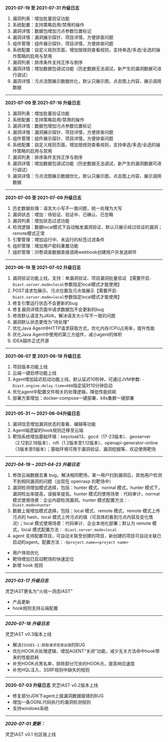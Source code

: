 **2021-07-19 至 2021-07-31 升级日志**
1. 漏洞列表：增加批量验证功能
2. 系统配置：支持策略启用/禁用的操作
3. 漏洞详情：数据包增加污点参数位置标记
4. 漏洞详情：漏洞展示探针、项目详情，方便排查问题
5. 组件管理：组件展示探针、项目详情，方便排查问题
6. 系统配置：自定义规则页面，增加按规则查看规则，支持单选/多选/全选的操作策略的启用与禁用
7. 漏洞列表：排序条件支持正序与倒序
8. 漏洞详情：增加数据包调试功能（历史数据无法调试，新产生的漏洞数据可进行调试）
9. 漏洞详情：污点流图展示数据优化，默认只展示图，点击图上内容，展示调用数据

****

**2021-07-09 至 2021-07-16 升级日志**
1. 漏洞列表：增加批量验证功能
2. 系统配置：支持策略启用/禁用的操作
3. 漏洞详情：数据包增加污点参数位置标记
4. 漏洞详情：漏洞展示探针、项目详情，方便排查问题
5. 组件管理：组件展示探针、项目详情，方便排查问题
6. 系统配置：自定义规则页面，增加按规则查看规则，支持单选/多选/全选的操作策略的启用与禁用
7. 漏洞列表：排序条件支持正序与倒序
8. 漏洞详情：增加数据包调试功能（历史数据无法调试，新产生的漏洞数据可进行调试）
9. 漏洞详情：污点流图展示数据优化，默认只展示图，点击图上内容，展示调用数据

****

**2021-07-05 至 2021-07-09 升级日志**
1. 历史数据处理：语言大小写不一致问题，统一处理为大写
2. 漏洞状态：增加：待验证、验证中、已确认、已忽略
3. 漏洞列表：增加状态过滤功能
4. 检测逻辑：数据local模式下自动触发漏洞验证，默认只展示经过验证的漏洞；remote模式正常
5. 引擎管理：增加运行中、未运行的标签过滤条件
6. 组织管理：增加用户密码重置功能
7. 组织管理：问卷调查数据直接调用webhook创建用户并发送邮件

****

**2021-06-19 至 2021-07-02 升级日志**
1. 漏洞验证功能上线，支持：单漏洞验证、项目漏洞批量验证 【需要开启`-Diast.server.mode=local`参数指定local模式才能使用】
2. POST请求包展示、污点位置及污点值展示【需要开启`-Diast.server.mode=local`参数指定local模式才能使用】
3. 修复引擎运行状态不会更新的bug
4. 修复漏洞详情页面中请求数据包不会更新的bug
5. 修改默认语言为JAVA，解决语言大小写不一致的问题
6. 漏洞默认状态更改为“待处理”
7. 优化Java Agent中HTTP请求获取方式，优化内存/CPU占用率，提升性能
8. 优化Java Agent中使用的第三方组件，减小agent的体积
9. IDEA插件正式开源

****

**2021-06-07 至 2021-06-18 升级日志**

1. 项目版本功能上线
2. 云端一键启停功能上线
3. Agent增加延迟启动功能上线，默认延迟10秒钟，可通过JVM参数: `-Diast.engine.delay.time=600`指定延时10分钟启动
4. 优化agent中配置文件相关的处理逻辑，降低性能损耗
5. 部署方案增加：docker-compose一键部署、k8s集群一键部署
****

**2021-05-31 ～ 2021-06-04升级日志**

1. 漏洞信息增加漏洞状态的查看、编辑等功能
2. Agent端遗留的hook规则迁移至云端
3. 靶场系统增加基础环境：keycloak13、gocd（17-23版本）、geoserver（2.12到2.18版本）、nifi（1.2版本至1.12版本）、openapi-generator-online（3版本至5版本）；基础环境可用于漏洞验证、漏洞挖掘等，欢迎使用靶场
****

***2021-04-19 ~ 2021-04-23 升级日志***
1. 修改云端数据去重 bug，解决相同靶场，某一用户扫到漏洞后，其他用户检测不到相同漏洞的问题（出现在 openrasp 的靶场中）
2. 漏洞检测增加模式选择，包括：hunter 模式、normal 模式，hunter 模式下，漏洞检出率提高，误报率提高。hunter 模式的使用场景：代码审计，normal 模式使用场景：企业内部检测漏洞。hunter 模式配置方法：`-Diast.mode=hunter`
3. 数据上报增加模式选择，包括：local 模式、remote 模式，remote 模式上传污点的 hash，local 模式上传污点的值（可具体的看到污点内容及变化情况）；local 模式使用场景：代码审计、企业本地化部署；默认为 remote 模式，local 模式配置方法：`-Diast.server.mode=local`
4. agent 支持配置项目，可自动关联至创建的项目，新创建的项目可自动关联已启动的agent。配置方法：`-Dproject.name=<project name>`
- 用户体验优化
- 靶场增加已启动靶场的快速定位
- 新增 hook 规则
****

***2021-03-17 升级日志***

灵芝IAST更名为“火线～洞态IAST”
- 产品更新
- hook规则支持云端配置
****

***2020-07-18 升级日志***

灵芝IAST v0.3版本上线
- 解决`ISSUES-1:获取请求信息出错`的BUG
- 优化HOOK点处理逻辑，增加AGENT“关闭”功能，减少无关方法命中hook带来的性能损耗
- 补充HOOK点黑名单，排除部分冗余的HOOK点，提高响应速度
- 补充HQL注入、SSRF规则中缺失的规则
****

**2020-07-03 升级日志**
灵芝IAST v0.2版本上线
- 修复部分JDK下agent上报漏洞数据报错的BUG
- 增加一条OGNL代码执行的漏洞检测规则
- 支持windows系统
****
***2020-07-01 更新：***

灵芝IAST v0.1 社区版上线